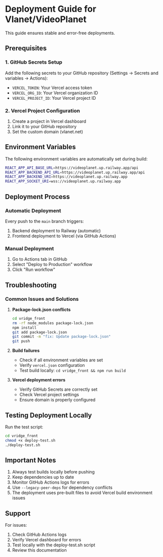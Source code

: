 # Deployment Guide for Vlanet/VideoPlanet

This guide ensures stable and error-free deployments.

## Prerequisites

### 1. GitHub Secrets Setup
Add the following secrets to your GitHub repository (Settings → Secrets and variables → Actions):

- `VERCEL_TOKEN`: Your Vercel access token
- `VERCEL_ORG_ID`: Your Vercel organization ID  
- `VERCEL_PROJECT_ID`: Your Vercel project ID

### 2. Vercel Project Configuration
1. Create a project in Vercel dashboard
2. Link it to your GitHub repository
3. Set the custom domain (vlanet.net)

## Environment Variables

The following environment variables are automatically set during build:

```bash
REACT_APP_API_BASE_URL=https://videoplanet.up.railway.app/api
REACT_APP_BACKEND_API_URL=https://videoplanet.up.railway.app/api
REACT_APP_BACKEND_URI=https://videoplanet.up.railway.app
REACT_APP_SOCKET_URI=wss://videoplanet.up.railway.app
```

## Deployment Process

### Automatic Deployment
Every push to the `main` branch triggers:
1. Backend deployment to Railway (automatic)
2. Frontend deployment to Vercel (via GitHub Actions)

### Manual Deployment
1. Go to Actions tab in GitHub
2. Select "Deploy to Production" workflow
3. Click "Run workflow"

## Troubleshooting

### Common Issues and Solutions

1. **Package-lock.json conflicts**
   ```bash
   cd vridge_front
   rm -rf node_modules package-lock.json
   npm install
   git add package-lock.json
   git commit -m "fix: Update package-lock.json"
   git push
   ```

2. **Build failures**
   - Check if all environment variables are set
   - Verify `vercel.json` configuration
   - Test build locally: `cd vridge_front && npm run build`

3. **Vercel deployment errors**
   - Verify GitHub Secrets are correctly set
   - Check Vercel project settings
   - Ensure domain is properly configured

## Testing Deployment Locally

Run the test script:
```bash
cd vridge_front
chmod +x deploy-test.sh
./deploy-test.sh
```

## Important Notes

1. Always test builds locally before pushing
2. Keep dependencies up to date
3. Monitor GitHub Actions logs for errors
4. Use `--legacy-peer-deps` for dependency conflicts
5. The deployment uses pre-built files to avoid Vercel build environment issues

## Support

For issues:
1. Check GitHub Actions logs
2. Verify Vercel dashboard for errors
3. Test locally with the deploy-test.sh script
4. Review this documentation